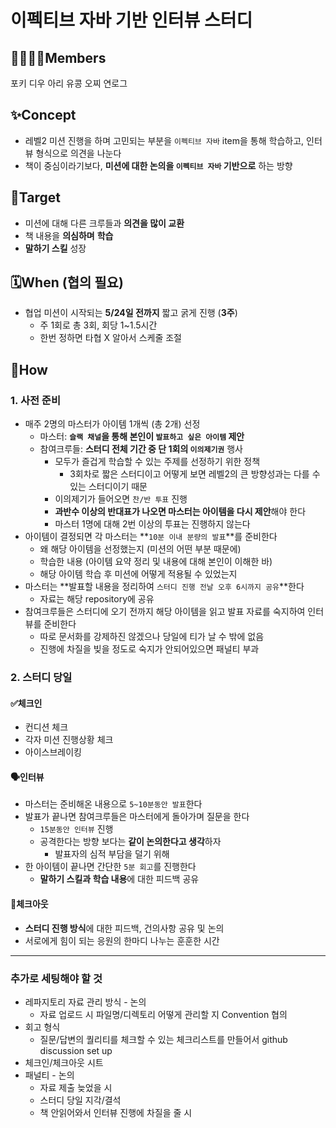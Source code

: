 # 이펙티브 자바 기반 인터뷰 스터디


## 🙋‍♀️🙋‍♂️Members
포키 디우 아리 유콩 오찌 연로그

## ✨Concept
- 레벨2 미션 진행을 하며 고민되는 부분을 `이펙티브 자바` item을 통해 학습하고, 인터뷰 형식으로 의견을 나눈다
- 책이 중심이라기보다, **미션에 대한 논의을 `이펙티브 자바` 기반으로** 하는 방향

## 🎯Target
- 미션에 대해 다른 크루들과 **의견을 많이 교환**
- 책 내용을 **의심하며** **학습**
- **말하기 스킬** 성장

## 🗓️When (협의 필요)
- 협업 미션이 시작되는 **5/24일 전까지** 짧고 굵게 진행 (**3주**)
    - 주 1회로 총 3회, 회당 1~1.5시간
    - 한번 정하면 타협 X 알아서 스케줄 조절

## 📝How

### 1. 사전 준비

- 매주 2명의 마스터가 아이템 1개씩 (총 2개) 선정
    - 마스터: **`슬랙 채널`을 통해 본인이 `발표하고 싶은 아이템` 제안**
    - 참여크루들: **스터디 전체 기간 중 단 1회의 `이의제기권`**  행사
        - 모두가 즐겁게 학습할 수 있는 주제를 선정하기 위한 정책
            - 3회차로 짧은 스터디이고 어떻게 보면 레벨2의 큰 방향성과는 다를 수 있는 스터디이기 때문
        - 이의제기가 들어오면 `찬/반 투표` 진행
        - **과반수 이상의 반대표가 나오면 마스터는 아이템을 다시 제안**해야 한다
        - 마스터 1명에 대해 2번 이상의 투표는 진행하지 않는다
- 아이템이 결정되면 각 마스터는 **`10분 이내 분량의 발표`**를 준비한다
    - 왜 해당 아이템을 선정했는지 (미션의 어떤 부분 때문에)
    - 학습한 내용 (아이템 요약 정리 및 내용에 대해 본인이 이해한 바)
    - 해당 아이템 학습 후 미션에 어떻게 적용될 수 있었는지
- 마스터는 **발표할 내용을 정리하여 `스터디 진행 전날 오후 6시까지 공유`**한다
    - 자료는 해당 repository에 공유
- 참여크루들은 스터디에 오기 전까지 해당 아이템을 읽고 발표 자료를 숙지하여 인터뷰를 준비한다
    - 따로 문서화를 강제하진 않겠으나 당일에 티가 날 수 밖에 없음
    - 진행에 차질을 빚을 정도로 숙지가 안되어있으면 패널티 부과

### 2. 스터디 당일

#### ✅**체크인**

- 컨디션 체크
- 각자 미션 진행상황 체크
- 아이스브레이킹

#### 🗣️**인터뷰**

- 마스터는 준비해온 내용으로 `5~10분동안 발표`한다
- 발표가 끝나면 참여크루들은 마스터에게 돌아가며 질문을 한다
    - `15분동안 인터뷰` 진행
    - 공격한다는 방향 보다는 **같이 논의한다고 생각**하자
        - 발표자의 심적 부담을 덜기 위해
- 한 아이템이 끝나면 간단한 `5분 회고`를 진행한다
    - **말하기 스킬과 학습 내용**에 대한 피드백 공유

#### 🛫**체크아웃**

- **스터디 진행 방식**에 대한 피드백, 건의사항 공유 및 논의
- 서로에게 힘이 되는 응원의 한마디 나누는 훈훈한 시간

---

### 추가로 세팅해야 할 것

- 레파지토리 자료 관리 방식 - 논의
    - 자료 업로드 시 파일명/디렉토리 어떻게 관리할 지 Convention 협의
- 회고 형식
    - 질문/답변의 퀄리티를 체크할 수 있는 체크리스트를 만들어서 github discussion set up
- 체크인/체크아웃 시트
- 패널티 - 논의
    - 자료 제출 늦었을 시
    - 스터디 당일 지각/결석
    - 책 안읽어와서 인터뷰 진행에 차질을 줄 시
